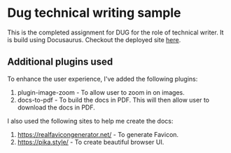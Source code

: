 # Dug technical writing sample

This is the completed assignment for DUG for the role of technical writer. It is build using Docusaurus.
Checkout the deployed site [here](https://dug-tech-writing-eo.netlify.app/website).

## Additional plugins used

To enhance the user experience, I've added the following plugins:

1. plugin-image-zoom - To allow user to zoom in on images.
1. docs-to-pdf - To build the docs in PDF. This will then allow user to download the docs in PDF.

I also used the following sites to help me create the docs:

1. https://realfavicongenerator.net/ - To generate Favicon.
1. https://pika.style/ - To create beautiful browser UI.
